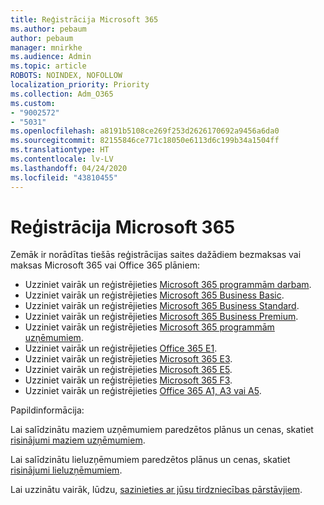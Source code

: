 ```yaml
---
title: Reģistrācija Microsoft 365
ms.author: pebaum
author: pebaum
manager: mnirkhe
ms.audience: Admin
ms.topic: article
ROBOTS: NOINDEX, NOFOLLOW
localization_priority: Priority
ms.collection: Adm_O365
ms.custom:
- "9002572"
- "5031"
ms.openlocfilehash: a8191b5108ce269f253d2626170692a9456a6da0
ms.sourcegitcommit: 82155846ce771c18050e6113d6c199b34a1504ff
ms.translationtype: HT
ms.contentlocale: lv-LV
ms.lasthandoff: 04/24/2020
ms.locfileid: "43810455"
---
```

# <a name="sign-up-for-microsoft-365"></a>Reģistrācija Microsoft 365

Zemāk ir norādītas tiešās reģistrācijas saites dažādiem bezmaksas vai maksas Microsoft 365 vai Office 365 plāniem:

- Uzziniet vairāk un reģistrējieties [Microsoft 365 programmām darbam](https://products.office.com/business/office-365-business?activetab=pivot%3aoverviewtab).
- Uzziniet vairāk un reģistrējieties [Microsoft 365 Business Basic](https://products.office.com/business/office-365-business-essentials?activetab=pivot%3aoverviewtab).
- Uzziniet vairāk un reģistrējieties [Microsoft 365 Business Standard](https://products.office.com/business/office-365-business-premium?activetab=pivot%3aoverviewtab).
- Uzziniet vairāk un reģistrējieties [Microsoft 365 Business Premium](https://www.microsoft.com/microsoft-365/business/microsoft-365-business?activetab=pivot%3aoverviewtab).
- Uzziniet vairāk un reģistrējieties [Microsoft 365 programmām uzņēmumiem](https://products.office.com/business/office-365-proplus-product?activetab=pivot%3aoverviewtab).
- Uzziniet vairāk un reģistrējieties [Office 365 E1](https://www.microsoft.com/microsoft-365/business/office-365-enterprise-e1-business-software?activetab=pivot:overviewtab).
- Uzziniet vairāk un reģistrējieties [Microsoft 365 E3](https://www.microsoft.com/microsoft-365/enterprise-e3-business-software).
- Uzziniet vairāk un reģistrējieties [Microsoft 365 E5](https://www.microsoft.com/microsoft-365/enterprise-e5-business-software?activetab=pivot%3aoverviewtab).
- Uzziniet vairāk un reģistrējieties [Microsoft 365 F3](https://www.microsoft.com/microsoft-365/microsoft-365-enterprise-f3?activetab=pivot%3aoverviewtab).
- Uzziniet vairāk un reģistrējieties [Office 365 A1, A3 vai A5](https://www.microsoft.com/microsoft-365/academic/compare-office-365-education-plans?activetab=tab:primaryr1).

Papildinformācija:

Lai salīdzinātu maziem uzņēmumiem paredzētos plānus un cenas, skatiet [risinājumi maziem uzņēmumiem](https://products.office.com/business/small-business-solutions#office-ContentAreaHeadingTemplate-1cuvapm).

Lai salīdzinātu lieluzņēmumiem paredzētos plānus un cenas, skatiet [risinājumi lieluzņēmumiem](https://www.microsoft.com/microsoft-365/business/compare-more-office-365-for-business-plans).

Lai uzzinātu vairāk, lūdzu, [sazinieties ar jūsu tirdzniecības pārstāvjiem](https://go.microsoft.com/fwlink/?linkid=2127718).
